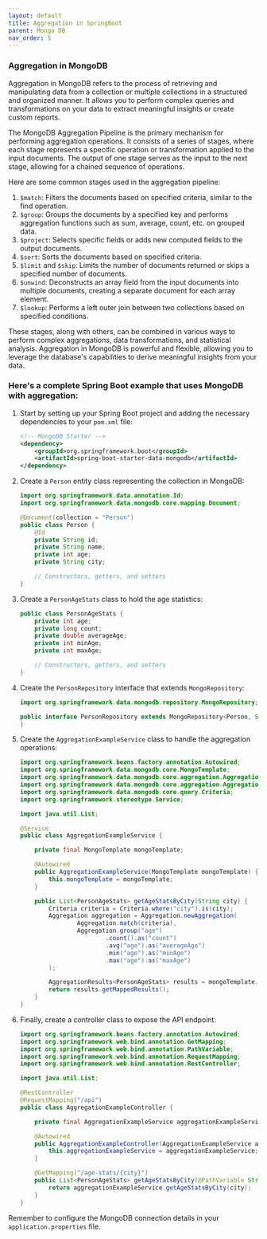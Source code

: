 ```yaml
---
layout: default
title: Aggregation in SpringBoot
parent: Mongo DB
nav_order: 5
---
```

### Aggregation in MongoDB 
Aggregation in MongoDB refers to the process of retrieving and manipulating data from a collection or multiple collections in a structured and organized manner. It allows you to perform complex queries and transformations on your data to extract meaningful insights or create custom reports.

The MongoDB Aggregation Pipeline is the primary mechanism for performing aggregation operations. It consists of a series of stages, where each stage represents a specific operation or transformation applied to the input documents. The output of one stage serves as the input to the next stage, allowing for a chained sequence of operations.

Here are some common stages used in the aggregation pipeline:

1. `$match`: Filters the documents based on specified criteria, similar to the find operation.
2. `$group`: Groups the documents by a specified key and performs aggregation functions such as sum, average, count, etc. on grouped data.
3. `$project`: Selects specific fields or adds new computed fields to the output documents.
4. `$sort`: Sorts the documents based on specified criteria.
5. `$limit` and `$skip`: Limits the number of documents returned or skips a specified number of documents.
6. `$unwind`: Deconstructs an array field from the input documents into multiple documents, creating a separate document for each array element.
7. `$lookup`: Performs a left outer join between two collections based on specified conditions.

These stages, along with others, can be combined in various ways to perform complex aggregations, data transformations, and statistical analysis. Aggregation in MongoDB is powerful and flexible, allowing you to leverage the database's capabilities to derive meaningful insights from your data.

###  Here's a complete Spring Boot example that uses MongoDB with aggregation:
1. Start by setting up your Spring Boot project and adding the necessary dependencies to your `pom.xml` file:
    ```xml
    <!-- MongoDB Starter -->
    <dependency>
        <groupId>org.springframework.boot</groupId>
        <artifactId>spring-boot-starter-data-mongodb</artifactId>
    </dependency>
    ```
2. Create a `Person` entity class representing the collection in MongoDB:
    ```java
    import org.springframework.data.annotation.Id;
    import org.springframework.data.mongodb.core.mapping.Document;
    
    @Document(collection = "Person")
    public class Person {
        @Id
        private String id;
        private String name;
        private int age;
        private String city;
    
        // Constructors, getters, and setters
    }
    ```
3. Create a `PersonAgeStats` class to hold the age statistics:
    ```java
    public class PersonAgeStats {
        private int age;
        private long count;
        private double averageAge;
        private int minAge;
        private int maxAge;
    
        // Constructors, getters, and setters
    }
    ```
4. Create the `PersonRepository` interface that extends `MongoRepository`:
    ```java
    import org.springframework.data.mongodb.repository.MongoRepository;
    
    public interface PersonRepository extends MongoRepository<Person, String> {
    }
    ```
5. Create the `AggregationExampleService` class to handle the aggregation operations:
    ```java
    import org.springframework.beans.factory.annotation.Autowired;
    import org.springframework.data.mongodb.core.MongoTemplate;
    import org.springframework.data.mongodb.core.aggregation.Aggregation;
    import org.springframework.data.mongodb.core.aggregation.AggregationResults;
    import org.springframework.data.mongodb.core.query.Criteria;
    import org.springframework.stereotype.Service;
    
    import java.util.List;
    
    @Service
    public class AggregationExampleService {
    
        private final MongoTemplate mongoTemplate;
    
        @Autowired
        public AggregationExampleService(MongoTemplate mongoTemplate) {
            this.mongoTemplate = mongoTemplate;
        }
    
        public List<PersonAgeStats> getAgeStatsByCity(String city) {
            Criteria criteria = Criteria.where("city").is(city);
            Aggregation aggregation = Aggregation.newAggregation(
                    Aggregation.match(criteria),
                    Aggregation.group("age")
                            .count().as("count")
                            .avg("age").as("averageAge")
                            .min("age").as("minAge")
                            .max("age").as("maxAge")
            );
    
            AggregationResults<PersonAgeStats> results = mongoTemplate.aggregate(aggregation, "Person", PersonAgeStats.class);
            return results.getMappedResults();
        }
    }
    ```
6. Finally, create a controller class to expose the API endpoint:
    ```java
    import org.springframework.beans.factory.annotation.Autowired;
    import org.springframework.web.bind.annotation.GetMapping;
    import org.springframework.web.bind.annotation.PathVariable;
    import org.springframework.web.bind.annotation.RequestMapping;
    import org.springframework.web.bind.annotation.RestController;
    
    import java.util.List;
    
    @RestController
    @RequestMapping("/api")
    public class AggregationExampleController {
    
        private final AggregationExampleService aggregationExampleService;
    
        @Autowired
        public AggregationExampleController(AggregationExampleService aggregationExampleService) {
            this.aggregationExampleService = aggregationExampleService;
        }
    
        @GetMapping("/age-stats/{city}")
        public List<PersonAgeStats> getAgeStatsByCity(@PathVariable String city) {
            return aggregationExampleService.getAgeStatsByCity(city);
        }
    }
    ```   
Remember to configure the MongoDB connection details in your `application.properties` file.


